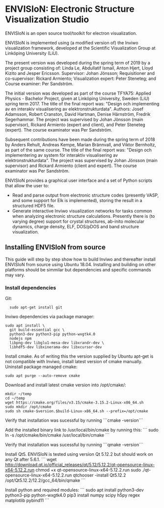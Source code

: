 # ENVISIoN: Electronic Structure Visualization Studio

ENVISIoN is an open source tool/toolkit for electron visualization.

ENVISIoN is implemented using (a modified version of) the Inviwo visualization framework, developed at the Scientific Visualization Group at Linköping University (LiU).

The present version was developed during the spring term of 2019 by a project group consisting of: Linda Le, Abdullatif Ismail, Anton Hjert, Lloyd Kizito and Jesper Ericsson. Supervisor: Johan Jönsson; Requisitioner and co-supervisor: Rickard Armiento; Visualization expert: Peter Steneteg; and Course examiner: Per Sandström.

The initial version was developed as part of the course TFYA75: Applied Physics - Bachelor Project, given at Linköping University, Sweden (LiU) spring term 2017. The title of the final report was: "Design och implementing av en interakiv visualisering av elektronstrukturdata". Authors: Josef Adamsson, Robert Cranston, David Hartman, Denise Härnström, Fredrik Segerhammar. The project was supervised by Johan Jönsson (main supervisor), Rickard Armiento (expert and client), and Peter Steneteg (expert). The course examinator was Per Sandström.

Subsequent contributions have been made during the spring term of 2018 by Anders Rehult, Andreas Kempe, Marian Brännvall, and Viktor Bernholtz, as part of the same course. The title of the final report was: "Design och implementering av system för interaktiv visualisering av elektronstrukturdata". The project was supervised by Johan Jönsson (main supervisor) and Rickard Armiento (client and expert). The course examinator was Per Sandström.

ENVISIoN provides a graphical user interface and a set of Python scripts that allow the user to:

- Read and parse output from electronic structure codes (presently VASP, and some support for Elk is implemented), storing the result in a structured HDF5 file.
- Generate interactive Inviwo visualization networks for
  tasks common when analyzing electronic structure calculations.
  Presently there is (to varying degree) support for crystal structures,
  ab-inito molecular dynamics, charge density, ELF, DOS/pDOS and
  band structure visualization.

## Installing ENVISIoN from source

This guide will step by step show how to build Inviwo and thereafter install ENVISIoN from source using Ubuntu 18.04. Installing and building on other platforms should be simmilar but dependencies and specific commands may vary.

### Install dependencies

Git:
```
  sudo apt-get install git
```

Inviwo dependencies via package manager:
```
sudo apt install \ 
  git build-essential gcc \
  python3-dev python3-pip python-wxgtk4.0
  nodejs npm
  libpng-dev libglu1-mesa-dev libxrandr-dev \
  libhdf5-dev libxinerama-dev libxcursor-dev                 
```


Install cmake. As of writing this the version supplied by Ubuntu apt-get is not compatible with Inviwo, install latest version of cmake manually.
Uninstall package managed cmake:
```
sudo apt purge --auto-remove cmake
```

Download and install latest cmake version into /opt/cmake/:
```
mkdir ~/temp
cd ~/temp
wget https://cmake.org/files/v3.15/cmake-3.15.2-Linux-x86_64.sh 
sudo mkdir /opt/cmake
sudo sh cmake-$version.$build-Linux-x86_64.sh --prefix=/opt/cmake
```

Verify that installation was sucessful by running ´´´cmake -version´´´ 

Add the installed binary link to /usr/local/bin/cmake by running this:
´´´
sudo ln -s /opt/cmake/bin/cmake /usr/local/bin/cmake
´´´

Verify that installation was sucessful by running ´´´qmake -version´´´ 

Install Qt5. ENVISIoN is tested using version Qt 5.12.2 but should work on any Qt after 5.6.1.
´´´
wget http://download.qt.io/official_releases/qt/5.12/5.12.2/qt-opensource-linux-x64-5.12.2.run
chmod +x qt-opensource-linux-x64-5.12.2.run
sudo ./qt-opensource-linux-x64-5.12.2.run
qtchooser -install Qt5.12.2 /opt/Qt5.12.2/12.2/gcc_64/bin/qmake
´´´

Install python and required modules:
´´´
sudo apt install python3-dev python3-pip python-wxgtk4.0
pip3 install numpy scipy h5py regex matplotlib pybind11
´´´




